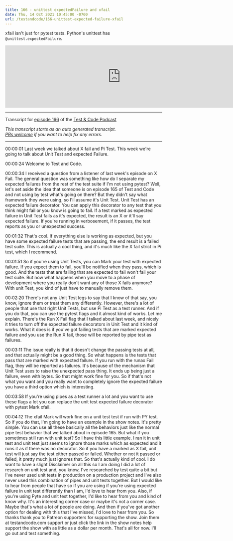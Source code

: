 ```yaml
---
title: 166 - unittest expectedFailure and xfail
date: Thu, 14 Oct 2021 10:45:00 -0700
url: /testandcode/166-unittest-expected-failure-xfail
---
```


xfail isn't just for pytest tests. Python's unittest has `@unittest.expectedFailure`.

<iframe src="https://fireside.fm/player/v2/DOAjrBV2+nDlq41be" width="740" height="200" frameborder="0" scrolling="no">
</iframe>

---
Transcript for [episode 166](https://testandcode.com/166)
of the [Test & Code Podcast](https://testandcode.com/)

<em>This transcript starts as an auto generated transcript.</em><br/>
<em>[PRs welcome](https://github.com/okken/testandcode_transcripts) if you want to help fix any errors.</em><br/>

<!-- 
For people reading this on GitHub, the final page will be displayed at https://pythontest.com/testandcode
-->

---

00:00:01 Last week we talked about X fail and Pi Test. This week we're going to talk about Unit Test and expected Failure.

00:00:24 Welcome to Test and Code.

00:00:34 I received a question from a listener of last week's episode on X Fail. The general question was something like how do I separate my expected failures from the rest of the test suite if I'm not using pytest? Well, let's set aside the idea that someone is on episode 165 of Test and Code and not using by test what's going on there? But they didn't say what framework they were using, so I'll assume it's Unit Test. Unit Test has an expected failure decorator. You can apply this decorator to any test that you think might fail or you know is going to fail. If a test marked as expected failure in Unit Test fails as it's expected, the result is an X or it'll say expected failure. If you're running in verbosement, if it passes, the test reports as you or unexpected success.

00:01:32 That's cool. If everything else is working as expected, but you have some expected failure tests that are passing, the end result is a failed test suite. This is actually a cool thing, and it's much like the X fail strict in Pi test, which I recommend.

00:01:51 So if you're using Unit Tests, you can Mark your test with expected failure. If you expect them to fail, you'll be notified when they pass, which is good. And the tests that are failing that are expected to fail won't fail your test suite. But now what happens when you move to a phase of development where you really don't want any of those X fails anymore? With unit Test, you kind of just have to manually remove them.

00:02:20 There's not any Unit Test legs to say that I know of that say, you know, ignore them or treat them any differently. However, there's a lot of people that use that right Unit Tests, but use Pi Test as a test runner. And if you do that, you can use the pytest flags and it almost kind of works. Let me explain. There's the Run X Fail flag that I talked about last week, and nicely it tries to turn off the expected failure decorators in Unit Test and it kind of works. What it does is if you've got failing tests that are marked expected failure and you use the Run X fail, those will be reported by pipe test as failures.

00:03:11 The issue really is that it doesn't change the passing tests at all, and that actually might be a good thing. So what happens is the tests that pass that are marked with expected failure. If you run with the runax Fail flag, they will be reported as failures. It's because of the mechanism that Unit Test uses to raise the unexpected pass thing. It ends up being just a failure, even with bytes. So that might work fine for you. So if that's not what you want and you really want to completely ignore the expected failure you have a third option which is interesting.

00:03:58 If you're using pipes as a test runner a lot and you want to use these flags a lot you can replace the unit test expected failure decorator with pytest Mark xfail.

00:04:12 The xfail Mark will work fine on a unit test test if run with PY test. So if you do that, I'm going to have an example in the show notes. It's pretty simple. You can use all these basically all the behaviors just like the normal pipe test behavior that we talked about in episode 165. But what if you sometimes still run with unit test? So I have this little example. I ran it in unit test and unit test just seems to ignore those marks which as expected and it runs it as if there was no decorator. So if you have a marked as X fail, unit test will just say the test either passed or failed. Whether or not it passed or failed, it pretty much just ignores that. So that's actually kind of cool. I do want to have a slight Disclaimer on all this so I am doing I did a lot of research on unit test and, you know, I've researched by test quite a bit but I've never used unit tests in production on a production project and I've also never used this combination of pipes and unit tests together. But I would like to hear from people that have so if you are using if you're using expected failure in unit test differently than I am, I'd love to hear from you. Also, if you're using Pyte and unit test together, I'd like to hear from you and kind of know why. It's an interesting corner case or maybe it's not a corner case. Maybe that's what a lot of people are doing. And then if you've got another option for dealing with this that I've missed, I'd love to hear from you. So thanks thank you to Patreon supporters for supporting the show. Join them at testandcode.com support or just click the link in the show notes help support the show with as little as a dollar per month. That's all for now. I'll go out and test something.